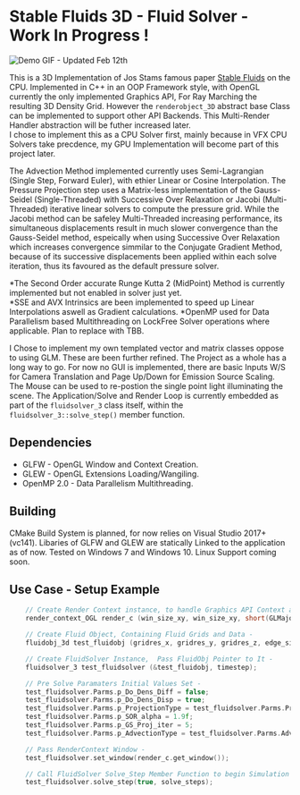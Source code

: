 # Stable Fluids 3D - Fluid Solver - Work In Progress !

![Demo GIF - Updated Feb 12th](gif_demo.gif)

This is a 3D Implementation of Jos Stams famous paper [Stable Fluids](https://d2f99xq7vri1nk.cloudfront.net/legacy_app_files/pdf/ns.pdf "Paper") on the CPU.
Implemented in C++ in an OOP Framework style, with OpenGL currently the only implemented Graphics API, For Ray Marching the resulting 3D Density Grid. 
However the `renderobject_3D` abstract base Class can be implemented to support other API Backends. This Multi-Render Handler abstraction will be futher increased later.  
I chose to implement this as a CPU Solver first, mainly because in VFX CPU Solvers take precdence, my GPU Implementation will become part of this project later. 

The Advection Method implemented currently uses Semi-Lagrangian (Single Step, Forward Euler), with ethier Linear or Cosine Interpolation. 
The Pressure Projection step uses a Matrix-less implementation of the Gauss-Seidel (Single-Threaded) with Successive Over Relaxation or Jacobi (Multi-Threaded) 
iterative linear solvers to compute the pressure grid. While the Jacobi method can be safeley Multi-Threaded increasing performance, its simultaneous displacements
result in much slower convergence than the Gauss-Seidel method, espeically when using Successive Over Relaxation which increases convergence simmilar to the
Conjugate Gradient Method, because of its successive displacements been applied within each solve iteration, thus its favoured as the default pressure solver.

*The Second Order accurate Runge Kutta 2 (MidPoint) Method is currently implemented but not enabled in solver just yet.  
*SSE and AVX Intrinsics are been implemented to speed up Linear Interpolations aswell as Gradient calculations.
*OpenMP used for Data Parallelism based Multithreading on LockFree Solver operations where applicable. Plan to replace with TBB. 

I Chose to implement my own templated vector and matrix classes oppose to using GLM. These are been further refined. The Project as a whole has a long way to go.
For now no GUI is implemented, there are basic Inputs W/S for Camera Translation and Page Up/Down for Emission Source Scaling. The Mouse can be used
to re-postion the single point light illuminating the scene. 
The Application/Solve and Render Loop is currently embedded as part of the `fluidsolver_3` class itself, within the `fluidsolver_3::solve_step()` member function.

## Dependencies 
* GLFW - OpenGL Window and Context Creation.
* GLEW - OpenGL Extensions Loading/Wangiling.
* OpenMP 2.0 - Data Parallelism Multithreading. 

## Building ##
CMake Build System is planned, for now relies on Visual Studio 2017+ (vc141). Libaries of GLFW and GLEW are statically Linked to the application as of now. 
Tested on Windows 7 and Windows 10. Linux Support coming soon. 

## Use Case - Setup Example ##
````C++
	// Create Render Context instance, to handle Graphics API Context and Window Creation -
	render_context_OGL render_c (win_size_xy, win_size_xy, short(GLMajor), short(GLMinor)); 

	// Create Fluid Object, Containing Fluid Grids and Data - 
	fluidobj_3d test_fluidobj (gridres_x, gridres_y, gridres_z, edge_size); 

	// Create FluidSolver Instance,  Pass FluidObj Pointer to It - 
	fluidsolver_3 test_fluidsolver (&test_fluidobj, timestep);

	// Pre Solve Paramaters Initial Values Set -
	test_fluidsolver.Parms.p_Do_Dens_Diff = false; 
	test_fluidsolver.Parms.p_Do_Dens_Disp = true;  
	test_fluidsolver.Parms.p_ProjectionType = test_fluidsolver.Parms.Project_GaussSeidel_SOR; 
	test_fluidsolver.Parms.p_SOR_alpha = 1.9f;
	test_fluidsolver.Parms.p_GS_Proj_iter = 5; 
	test_fluidsolver.Parms.p_AdvectionType = test_fluidsolver.Parms.Advect_SL_BackTrace_Euler;

	// Pass RenderContext Window -
	test_fluidsolver.set_window(render_c.get_window());

	// Call FluidSolver Solve_Step Member Function to begin Simulation and Rendering - 
	test_fluidsolver.solve_step(true, solve_steps);
````
